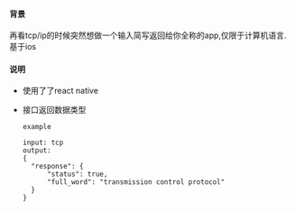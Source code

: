 #### 背景

再看tcp/ip的时候突然想做一个输入简写返回给你全称的app,仅限于计算机语言.基于ios

#### 说明

- 使用了了react native
  
- 接口返回数据类型
  
  ``` 
  example
  
  input: tcp
  output:
  {
  	"response": {
      	"status": true, 
      	"full_word": "transmission control protocol"
  	}
  }
  ```